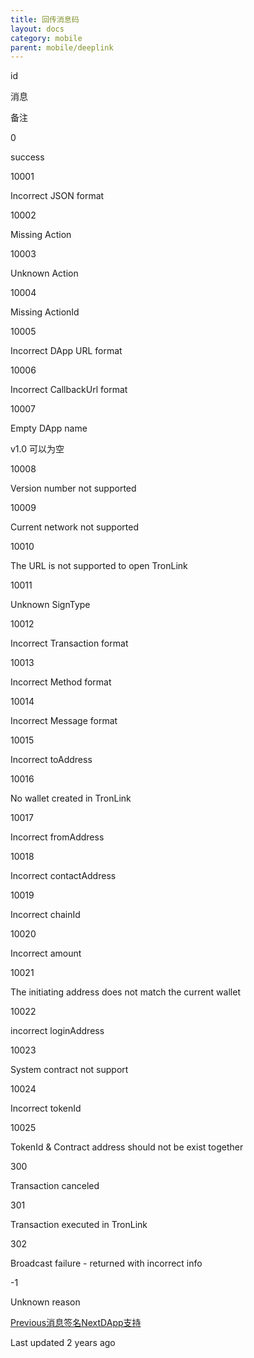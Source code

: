 ```yaml
---
title: 回传消息码
layout: docs
category: mobile
parent: mobile/deeplink
---
```


id

消息

备注

0

success

10001

Incorrect JSON format

10002

Missing Action

10003

Unknown Action

10004

Missing ActionId

10005

Incorrect DApp URL format

10006

Incorrect CallbackUrl format

10007

Empty DApp name

v1.0 可以为空

10008

Version number not supported

10009

Current network not supported

10010

The URL is not supported to open TronLink

10011

Unknown SignType

10012

Incorrect Transaction format

10013

Incorrect Method format

10014

Incorrect Message format

10015

Incorrect toAddress

10016

No wallet created in TronLink

10017

Incorrect fromAddress

10018

Incorrect contactAddress

10019

Incorrect chainId

10020

Incorrect amount

10021

The initiating address does not match the current wallet

10022

incorrect loginAddress

10023

System contract not support

10024

Incorrect tokenId

10025

TokenId & Contract address should not be exist together

300

Transaction canceled

301

Transaction executed in TronLink

302

Broadcast failure - returned with incorrect info

-1

Unknown reason

[Previous消息签名](https://docs-zh.tronlink.org/yi-dong-duan/deeplink/xiao-xi-qian-ming)[NextDApp支持](https://docs-zh.tronlink.org/yi-dong-duan/dapp-zhi-chi)

Last updated 2 years ago